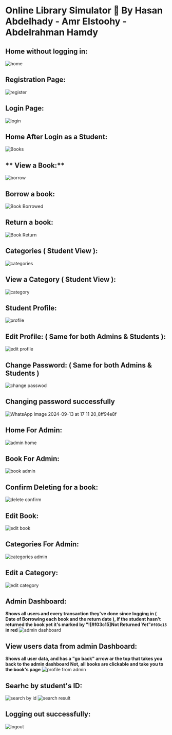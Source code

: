# Online Library Simulator 📕 By Hasan Abdelhady - Amr Elstoohy - Abdelrahman Hamdy 

## **Home without logging in:**
![home](https://github.com/user-attachments/assets/20ed6ef2-3c55-485d-bd60-b7fad256b1c0)

## **Registration Page:**
![register](https://github.com/user-attachments/assets/08afe6de-a710-4232-b445-6b706a36cbae)

## **Login Page:**
![login](https://github.com/user-attachments/assets/469619d4-f9ee-4df4-80e2-69fed94e099f)

## **Home After Login as a Student:**
![Books](https://github.com/user-attachments/assets/dad0f115-d2ce-4eef-813c-7913fee898f6)

## ** View a Book:**
![borrow](https://github.com/user-attachments/assets/737f3edc-250b-4dc8-b61d-49ddf9641ab8)

## **Borrow a book**:
![Book Borrowed](https://github.com/user-attachments/assets/7ab03626-e58a-42ae-a9a2-833aeb889507)

## **Return a book**:
![Book Return](https://github.com/user-attachments/assets/980b1954-515e-4f4c-ac49-99a9d41c96c4)

## **Categories ( Student View ):**
![categories](https://github.com/user-attachments/assets/df280eb2-6316-42c4-824b-58c0e1b468da)

## **View a Category ( Student View ):**
![category](https://github.com/user-attachments/assets/ab429640-37a8-4994-9e8f-aae41e943c0a)

## **Student Profile**:
![profile](https://github.com/user-attachments/assets/424bf147-fb9d-4f9d-8c56-0b3e628ba9de)

## **Edit Profile: ( Same for both Admins & Students )**:
![edit profile](https://github.com/user-attachments/assets/fd85f695-6767-48f6-bead-7a715e694cca)

## **Change Password: ( Same for both Admins & Students )**
![change passwod](https://github.com/user-attachments/assets/29bb3d97-e524-49f6-8f5c-9bbfe3a06caa)

## **Changing password successfully**
![WhatsApp Image 2024-09-13 at 17 11 20_8ff94e8f](https://github.com/user-attachments/assets/cf7ddd1e-a8de-40ac-9b70-1442911b2641)

## **Home For Admin:**
![admin home](https://github.com/user-attachments/assets/2b654b4f-3648-48d3-a1f3-94548a2594d8)

## **Book For Admin:**
![book admin](https://github.com/user-attachments/assets/58b8776c-e587-4045-9a13-262355d91df9)

## **Confirm Deleting for a book:**
![delete confirm](https://github.com/user-attachments/assets/910716f2-48f7-4e67-87f6-4564fccd6f55)

## **Edit Book:**
![edit book](https://github.com/user-attachments/assets/7fd82a31-ac26-4903-b669-6c285df9fa05)

## **Categories For Admin**:
![categories admin](https://github.com/user-attachments/assets/c1ce59e3-5f2a-4282-98d0-694d57330e0e)

## **Edit a Category**:
![edit category](https://github.com/user-attachments/assets/f89bc73f-e842-46da-878f-0a9d7ed0311d)

## **Admin Dashboard:**
**Shows all users and every transaction they've done since logging in ( Date of Borrowing each book and the return date ), if the student hasn't returned the book yet it's marked by "![#f03c15]Not Returned Yet"`#f03c15` in red**
![admin dashboard](https://github.com/user-attachments/assets/96e9c2ed-1170-4e4c-994e-cbe665830085)

## **View users data from admin Dashboard:**
**Shows all user data, and has a "go back" arrow ar the top that takes you back to the admin dashboard**
**Not, all books are clickable and take you to the book's page**
![profile from admin](https://github.com/user-attachments/assets/cfc187cd-0a34-4da1-b4bd-6a42510f389b)

## **Searhc by student's ID:**
![search by id](https://github.com/user-attachments/assets/610ec84d-d0ef-43e1-acd9-06c2ab8690b5)
![search result](https://github.com/user-attachments/assets/6ce57272-a6e5-4bf9-9c1d-a64aff63dae9)

## **Logging out successfully:**
![logout](https://github.com/user-attachments/assets/d14d29a7-836c-483f-b133-5f9f748e39fd)




